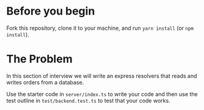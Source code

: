 # Before you begin

Fork this repository, clone it to your machine, and run `yarn install` (or `npm install`). 

# The Problem

In this section of interview we will write an express resolvers that reads and writes orders from a database.

Use the starter code in `server/index.ts` to write your code and then use the test outline in `test/backend.test.ts` to test that your code works.